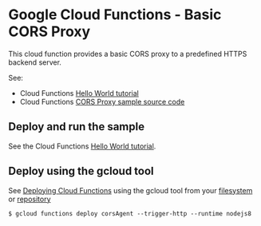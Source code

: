 # Google Cloud Functions - Basic CORS Proxy

This cloud function provides a basic CORS proxy to a predefined HTTPS backend server.

See:

* Cloud Functions [Hello World tutorial][tutorial]
* Cloud Functions [CORS Proxy sample source code][code]

[tutorial]: https://cloud.google.com/functions/docs/quickstart
[code]: index.js

## Deploy and run the sample

See the Cloud Functions [Hello World tutorial][tutorial].

## Deploy using the gcloud tool

See [Deploying Cloud Functions][deploying] using the gcloud tool from your [filesystem][filesystem] or [repository][repo]

```
$ gcloud functions deploy corsAgent --trigger-http --runtime nodejs8
```

[deploying]: https://cloud.google.com/functions/docs/deploying/
[filesystem]: https://cloud.google.com/functions/docs/deploying/filesystem#deploy_using_the_gcloud_tool
[repo]: https://cloud.google.com/functions/docs/deploying/repo#deploy_using_the_gcloud_tool
